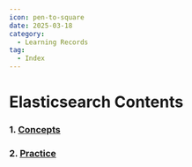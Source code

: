 ```yaml
---
icon: pen-to-square
date: 2025-03-18
category:
  - Learning Records
tag:
  - Index
---
```


# Elasticsearch Contents
### 1. [Concepts](./1.md)
### 2. [Practice](./2.md)